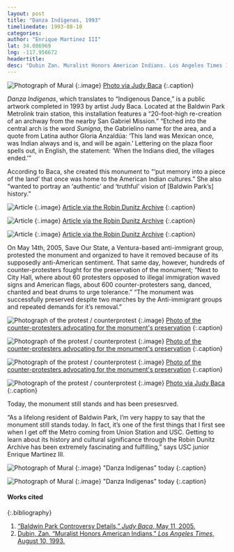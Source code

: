 ```yaml
---
layout: post
title: "Danza Indígenas, 1993"
timelinedate: 1993-08-10
categories:
author: "Enrique Martinez III"
lat: 34.086969
lng: -117.956672
headertitle:
desc: "Dubin Zan. Muralist Honors American Indians. Los Angeles Times 10 Aug. 1993"
---
```


![Photograph of Mural](images/danza.jpg)
   {:.image}
[Photo via Judy Baca](http://www.judybaca.com/artist/portfolio/danzas-indigenious/)
   {:.caption}

*Danza Indígenas*, which translates to “Indigenous Dance,” is a public artwork completed in 1993 by artist Judy Baca. Located at the Baldwin Park Metrolink train station, this installation features a “20-foot-high re-creation of an archway from the nearby San Gabriel Mission.” “Etched into the central arch is the word *Sunigna*, the Gabrielino name for the area, and a quote from Latina author Gloria Anzaldúa: ‘This land was Mexican once, was Indian always and is, and will be again.’ Lettering on the plaza floor spells out, in English, the statement: ‘When the Indians died, the villages ended.’”

According to Baca, she created this monument to “‘put memory into a piece of the land’ that once was home to the American Indian cultures.” She also “wanted to portray an ‘authentic’ and ‘truthful’ vision of [Baldwin Park’s] history.”

![Article](images/obj17_00.jpg)
   {:.image}
[Article via the Robin Dunitz Archive](https://visualizela.github.io/dunitzarchive/dunitzproject/obj17/)
   {:.caption}

![Article](images/obj17_01.jpg)
   {:.image}
[Article via the Robin Dunitz Archive](https://visualizela.github.io/dunitzarchive/dunitzproject/obj17/)
   {:.caption}

![Article](images/obj17_02.jpg)
   {:.image}
[Article via the Robin Dunitz Archive](https://visualizela.github.io/dunitzarchive/dunitzproject/obj17/)
   {:.caption}

On May 14th, 2005, Save Our State, a Ventura-based anti-immigrant group, protested the monument and organized to have it removed because of its supposedly anti-American sentiment. That same day, however, hundreds of counter-protesters fought for the preservation of the monument; “Next to City Hall, where about 60 protesters opposed to illegal immigration waved signs and American flags, about 600 counter-protesters sang, danced, chanted and beat drums to urge tolerance.” “The monument was successfully preserved despite two marches by the Anti-immigrant groups and repeated demands for it’s removal.”

![Photograph of the protest / counterprotest](images/protest.jpg)
   {:.image}
[Photo of the counter-protesters advocating for the monument's preservation](http://www.judybaca.com/artist/art/danzaindigenas/)
   {:.caption}

![Photograph of the protest / counterprotest](images/protest2.jpg)
   {:.image}
[Photo of the counter-protesters advocating for the monument's preservation](http://www.judybaca.com/artist/art/danzaindigenas/)
   {:.caption}

![Photograph of the protest / counterprotest](images/protest3.jpg)
   {:.image}
[Photo of the counter-protesters advocating for the monument's preservation](http://www.judybaca.com/artist/art/danzaindigenas/)
   {:.caption}

![Photograph of the protest / counterprotest](images/protest4.jpg)
   {:.image}
[Photo via Judy Baca](http://www.judybaca.com/artist/portfolio/danzas-indigenious/)
   {:.caption}
   
Today, the monument still stands and has been presesrved.

“As a lifelong resident of Baldwin Park, I’m very happy to say that the monument still stands today. In fact, it’s one of the first things that I first see when I get off the Metro coming from Union Station and USC. Getting to learn about its history and cultural significance through the Robin Dunitz Archive has been extremely fascinating and fulfilling,” says USC junior Enrique Martinez III.

![Photograph of Mural](images/dubin1.png)
   {:.image}
"Danza Indígenas" today
   {:.caption}

![Photograph of Mural](images/dubin2.png)
   {:.image}
"Danza Indígenas" today
   {:.caption}

#### Works cited

{:.bibliography}
1. [“Baldwin Park Controversy Details,” *Judy Baca*, May 11, 2005.](http://www.judybaca.com/artist/baldwin-park-controversy-details/)
2. [Dubin, Zan. “Muralist Honors American Indians,” *Los Angeles Times*, August 10, 1993.](https://visualizela.github.io/dunitzarchive/dunitzproject/obj17/)
